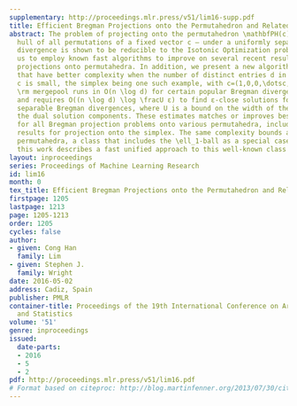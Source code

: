 ```yaml
---
supplementary: http://proceedings.mlr.press/v51/lim16-supp.pdf
title: Efficient Bregman Projections onto the Permutahedron and Related Polytopes
abstract: The problem of projecting onto the permutahedron \mathbfPH(c) – the convex
  hull of all permutations of a fixed vector c – under a uniformly separable Bregman
  divergence is shown to be reducible to the Isotonic Optimization problem. This allows
  us to employ known fast algorithms to improve on several recent results on Bregman
  projections onto permutahedra. In addition, we present a new algorithm \rm mergepool
  that have better complexity when the number of distinct entries d in the vector
  c is small, the simplex being one such example, with c=(1,0,0,\dotsc,0)^T and d=2.
  \rm mergepool runs in O(n \log d) for certain popular Bregman divergence measures
  and requires O((n \log d) \log \fracU ε) to find ε-close solutions for general uniformly
  separable Bregman divergences, where U is a bound on the width of the interval containing
  the dual solution components. These estimates matches or improves best known bounds
  for all Bregman projection problems onto various permutahedra, including recent
  results for projection onto the simplex. The same complexity bounds apply to signed
  permutahedra, a class that includes the \ell_1-ball as a special case. In summary,
  this work describes a fast unified approach to this well-known class of problems.
layout: inproceedings
series: Proceedings of Machine Learning Research
id: lim16
month: 0
tex_title: Efficient Bregman Projections onto the Permutahedron and Related Polytopes
firstpage: 1205
lastpage: 1213
page: 1205-1213
order: 1205
cycles: false
author:
- given: Cong Han
  family: Lim
- given: Stephen J.
  family: Wright
date: 2016-05-02
address: Cadiz, Spain
publisher: PMLR
container-title: Proceedings of the 19th International Conference on Artificial Intelligence
  and Statistics
volume: '51'
genre: inproceedings
issued:
  date-parts:
  - 2016
  - 5
  - 2
pdf: http://proceedings.mlr.press/v51/lim16.pdf
# Format based on citeproc: http://blog.martinfenner.org/2013/07/30/citeproc-yaml-for-bibliographies/
---
```

